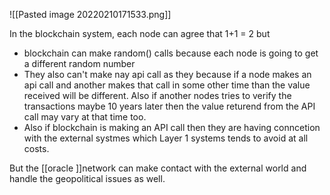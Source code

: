 ![[Pasted image 20220210171533.png]]



In the blockchain system, each node can agree that 1+1 = 2 but 
- blockchain can make random() calls because each node is going to get a different random number
- They also can't make nay api call as they because if a node makes an api call and another makes that call in some other time than the value received will be different. Also if another nodes tries to verify the transactions maybe 10 years later then the value returend from the API call may vary at that time too.
- Also if blockchain is making an API call then they are having conncetion with the external systmes which Layer 1 systems tends to avoid at all costs.

But the [[oracle ]]network can make contact with the external world and handle the geopolitical issues as well.